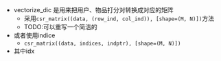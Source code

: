 - vectorize_dic 是用来把用户、物品打分对转换成对应的矩阵
  - 采用`csr_matrix((data, (row_ind, col_ind)), [shape=(M, N)])`方法
  - TODO:可以重写一个简洁的
- 或者使用indice
  - `csr_matrix((data, indices, indptr), [shape=(M, N)])`
- 其中idx
